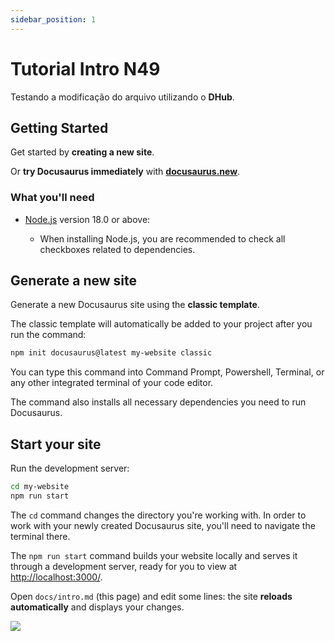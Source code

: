 ```yaml
---
sidebar_position: 1
---
```


# Tutorial Intro N49

Testando a modificação do arquivo utilizando o **DHub**.

## Getting Started

Get started by **creating a new site**.

Or **try Docusaurus immediately** with [**docusaurus.new**](https://docusaurus.new).

### What you'll need

- [Node.js](https://nodejs.org/en/download/) version 18.0 or above:

  - When installing Node.js, you are recommended to check all checkboxes related to dependencies.

## Generate a new site

Generate a new Docusaurus site using the **classic template**.

The classic template will automatically be added to your project after you run the command:

```bash
npm init docusaurus@latest my-website classic
```

You can type this command into Command Prompt, Powershell, Terminal, or any other integrated terminal of your code editor.

The command also installs all necessary dependencies you need to run Docusaurus.

## Start your site

Run the development server:

```bash
cd my-website
npm run start
```

The `cd` command changes the directory you're working with. In order to work with your newly created Docusaurus site, you'll need to navigate the terminal there.

The `npm run start` command builds your website locally and serves it through a development server, ready for you to view at [http://localhost:3000/](http://localhost:3000/).

Open `docs/intro.md` (this page) and edit some lines: the site **reloads automatically** and displays your changes.

![](/img/screenshot_10.png)
